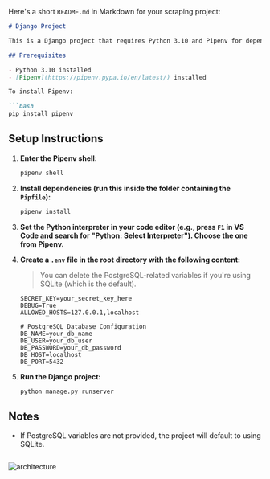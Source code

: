 Here's a short `README.md` in Markdown for your scraping project:

````markdown
# Django Project

This is a Django project that requires Python 3.10 and Pipenv for dependency management.

## Prerequisites

- Python 3.10 installed
- [Pipenv](https://pipenv.pypa.io/en/latest/) installed

To install Pipenv:

```bash
pip install pipenv
````

## Setup Instructions

1. **Enter the Pipenv shell:**

   ```bash
   pipenv shell
   ```

2. **Install dependencies (run this inside the folder containing the `Pipfile`):**

   ```bash
   pipenv install
   ```

3. **Set the Python interpreter in your code editor (e.g., press `F1` in VS Code and search for "Python: Select Interpreter"). Choose the one from Pipenv.**

4. **Create a `.env` file in the root directory with the following content:**

   > You can delete the PostgreSQL-related variables if you're using SQLite (which is the default).

   ```env
   SECRET_KEY=your_secret_key_here
   DEBUG=True
   ALLOWED_HOSTS=127.0.0.1,localhost

   # PostgreSQL Database Configuration
   DB_NAME=your_db_name
   DB_USER=your_db_user
   DB_PASSWORD=your_db_password
   DB_HOST=localhost
   DB_PORT=5432
   ```

5. **Run the Django project:**

   ```bash
   python manage.py runserver
   ```

## Notes

* If PostgreSQL variables are not provided, the project will default to using SQLite.

```

```


![architecture](https://github.com/user-attachments/assets/b81de59b-545c-449f-ba34-61f522bc30e9)
